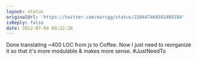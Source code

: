 ```yaml
---
layout: status
originalUrl: 'https://twitter.com/marcgg/status/220447468381405184'
isReply: false
date: 2012-07-04 09:22:26
---
```


Done translating ~400 LOC from js to Coffee. Now I just need to reorganize it so that it's more modulable &amp; makes more sense. #JustNeedTo
